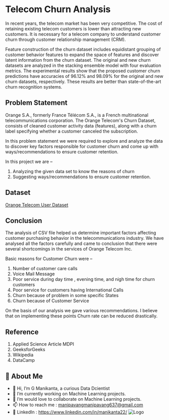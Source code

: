
# Telecom Churn Analysis

In recent years, the telecom market has been very competitive. The cost of retaining existing telecom customers is lower than attracting new customers. It is necessary for a telecom company to understand customer churn through customer relationship management (CRM). 

Feature construction of the churn dataset includes equidistant grouping of customer behavior features to expand the space of features and discover latent information from the churn dataset. The original and new churn datasets are analyzed in the stacking ensemble model with four evaluation metrics. The experimental results show that the proposed customer churn predictions have accuracies of 96.12% and 98.09% for the original and new churn datasets, respectively. These results are better than state-of-the-art churn recognition systems.


## Problem Statement 

Orange S.A., formerly France Télécom S.A., is a French multinational telecommunications corporation. The Orange Telecom's Churn Dataset, consists of cleaned customer activity data (features), along with a churn label specifying whether a customer canceled the subscription.

In this problem statement we were required to explore and analyze the data to discover key factors responsible for customer churn and come up with ways/recommendations to ensure customer retention.

In this project we are –
1.	Analyzing the given data set to know the reasons of churn
2.	Suggesting ways/recommendations to ensure customer retention.

## Dataset

[Orange Telecom User Dataset](https://drive.google.com/file/d/11fOrmMvKBbGXScfRbY8h20ahgFM07rzl/view?usp=sharing)

## Conclusion
The analysis of CSV file helped us determine important factors affecting customer purchasing behavior in the telecommunications industry. We have analysed all the factors carefully and came to conclusion that there were several shortcomings in the services of Orange Telecom Inc. 

Basic reasons for Customer Churn were –
1.	Number of customer care calls
2.	Voice Mail Message 
3.	Poor service during day time , evening time, and nigh time for churn customers
4.	Poor service for customers having International Calls
5.	Churn because of problem in some specific States
6.	Churn because of Customer Service

On the basis of our analysis we gave various recommendations. I believe that on implementing these points Churn rate can be reduced drastically.

## Reference
1. Applied Science Article MDPI
2.   GeeksforGeeks
3.   Wikipedia
4.   DataCamp

## 🚀 About Me


- 👋 Hi, I’m G Manikanta, a curious Data Dcientist
- 👀 I’m currently working on Machine Learning projects.
- 💞️ I’m would love to collaborate on Machine Learning projects.
- 📫 How to reach me : manipavangmanipavang637@gmail.com
- 💞️ LinkedIn : https://www.linkedin.com/in/manikanta22/
![Logo](https://www.google.com/search?q=thankyou&sxsrf=ALiCzsYuMqjDEpQDO90hH63QFMVEXVHJxA:1654330092249&source=lnms&tbm=isch&sa=X&ved=2ahUKEwje-_Trq5P4AhVX4jgGHV-QB7MQ_AUoAXoECAIQAw&biw=1366&bih=629&dpr=1#imgrc=zLlr2agD6BPmcM)
